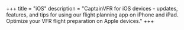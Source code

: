 +++
title = "iOS"
description = "CaptainVFR for iOS devices - updates, features, and tips for using our flight planning app on iPhone and iPad. Optimize your VFR flight preparation on Apple devices."
+++